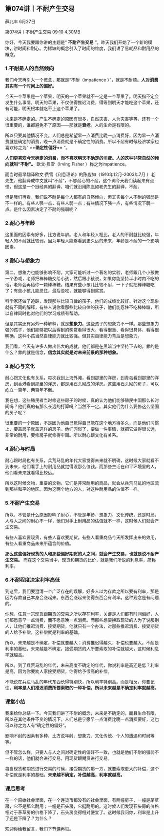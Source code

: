 

## 第074讲丨不耐产生交易


薛兆丰
 6月27日

第074讲丨不耐产生交易
09:10 4.30MB


你好，今天我要跟你讲的主题是“ **不耐产生交易** ”。昨天我们开始了一个新的模块，讲时间和耐心。为稀缺的概念引入了时间的维度，我们讲了易耗品和耐用品的概念。

### 1.不耐是人的自然倾向

我们今天再引入一个概念，那就是“不耐（impatience ）”，就是不耐烦。**人对消费其实有一个时间上的偏好。**

今天一个苹果是一个苹果，明天的一个苹果就不一定是一个苹果了。明天指不定会发生什么事情，明天的苹果，不仅仅得推迟消费，得等到明天才能吃这个苹果，还有可能，明天根本就吃不上这个苹果了。

未来是不确定的。产生不确定的原因有很多，自然灾害、人为灾害等等，还有一个很重要的，谁都避免不了原因——那就是**衰老**。人的生命是有限的。

所以只要其他情况不变，人们总是希望早一点消费比晚一点消费好，因为早一点消费就是确定的消费，晚一点消费就是不确定性的消费。所以不耐有时候经济学家也喜欢称之为“ **++确定性偏好++** ”。

**人们更喜欢今天确定的消费，而不喜欢明天不确定的消费。人的这种非常自然的倾向就叫“不耐”。** 欧文·费雪（Irving Fisher ）称之为impatience。

而当时最早翻译欧文·费雪《利息理论》的陈彪如（1910年12月-2003年7月 ）老先生，他翻译成中文就叫“不耐”，不够耐心的不耐。这个词今天我们读起来有点怪，但这是一个挺经典的翻译，咱们就沿用陈彪如老先生的翻译，不耐。

但是我们再看，我们说不耐是每个人都有的自然倾向，但其实每个人不耐的强弱是不一样的。有些人强一点，有些人弱一点；有些情况下强一点，有些情况下弱一点。是什么因素决定了不耐的强弱呢？

### 2.耐心与年龄

这里面的因素有好多，比方说年龄。老人和年轻人相比，老人的不耐就比较强，年轻人的不耐就比较弱。因为年轻人能够看到更久远的未来，年龄是不耐的一个影响因素。

### 3.耐心与想象力

第二，想象力也能够影响不耐。大家可能听过一个著名的实验，老师跟几个小孩做一个游戏，老师把棒棒糖交给小孩，然后跟小孩说，如果你能坚持半小时内不吃的话，老师会再给你一颗棒棒糖。结果有些小孩儿比较不耐，一下子就把棒棒糖吃了；有些小孩儿能忍住，最后没吃，就能够得到奖赏。

科学家还做了追踪，发现那些比较自律的孩子，他们的成绩比较好。针对这个现象就有不同的解释，有些人说你看那些比较自律的孩子，他们能忍住不吃棒棒糖，所以自律同时也对他们的学习成绩有帮助。

但是其实还有另外一种解释，就是**想象力**。这些孩子的想象力不一样。那些想象力强的孩子，他们能够把以后得到的奖赏看得很大、看得很重、看得很具体、看得很明确，这种小孩当然自律能力就比较强。但其实自律能力背后是想象力。

我们看，今天有许多人做出伟大的成就，他们都是在黑暗当中坚持下去的，靠的是什么？靠的就是信念，**信念其实就是对未来前景的那种想象。**

### 3.耐心与文化

耐心跟文化也有关系，每次我到上海外滩，看到那里的洋房，到青岛看到那里的洋房，到香港看到那里的洋房，都是用石头砌成的洋房。这些用石头砌的房子，可以屹立一百年、两百年不倒。

我在想，这些殖民者当时修这些房子的时候，真的认为他们能够殖民中国那么长时间吗？他们真的有那么长远的打算吗？当然不一定。其实他们为什么要修这么坚固的房子呢？

很重要的一个原因，不是因为他自己觉得自己能在这个地方待多久，而是他们习惯上，要盖房子就盖这样的房子。他们习惯了，要做一件事情，就把它做得很长远，非常的耐用，要修房子就修得牢固。所以耐心跟文化有关系。

### 4.耐心与时局

耐心跟时局也有关系，兵荒马乱的年代大家觉得未来就不明确，这时候大家就看不到未来，他们看手上的耐用品就觉得没那么值钱。而那些生活在和平环境里的人，他们看未来就看得比较远。

所以这时候文物，重要的文物，它们是非常耐用的商品，就会从兵荒马乱的地区流到那些和平的地区。因为这两个地方的人，对这种耐用品的估值不一样。

### 5.不耐产生交易

所以，不管是什么原因影响了耐心，不管是年龄、想象力、文化传统，还是时局，人与人之间的耐心不一样，他们对手上耐用品的估值就不一样，这时候人们就会产生交易。

有些人喜欢要现货，有些人喜欢要期货。有些人看重商品今天所发挥出来的效用，有些人看重商品未来所蕴含的价值。

**那么这些偏好现货的人和那些偏好期货的人之间，就会产生交易，也就是说不耐产生交易。** 而在这个交易当中，现货和期货的比价，就是我们所说的利息率，简称利率。

### 6.不耐程度决定利率高低

到这里，我们要澄清一个广泛存在的误解，好多人以为存款之所以要有利率，那是因为存款自己本身会涨起来。东西会涨起来使得东西会有利率。这种观念是有问题的。

你想，任意一宗现货跟期货的交易之所以存在利率，关键是人们都有时间偏好，人们都愿意早一点消费，而不愿意晚一点消费。而那些想要换取现货的人为了说服别人，让他们推迟消费、接受期货，他就只有一个办法，对那些推迟消费、接受期货的人给予补偿，这补偿就是利率的基础。

所以，未来越是不确定，补偿就要越大；消费推迟得越久，补偿也要越大。不耐是利率的基础，未来越是不确定，接受期货的人所要索取的补偿就越大，这时候利息率就越高。

所以，到了兵荒马乱的年代，未来高度不确定的年代，你说利率是高还是低？利率是高，因为你要劝人家接受期货，你得给予很高的补偿。

不能说在兵荒马乱的年代东西长得特别快，所以利率特别高。而是相反，你要记住，**利率是人们推迟消费所要索取的一种补偿，所以未来越是不确定利率就越高。**

### 课堂小结

我来给你总结一下。今天我们讲了不耐的概念，未来是不确定的，而且生命有限，所以在其他条件不变的情况下，人们总是宁愿早一点消费比晚一点消费要好，这也可以称之为人有“确定性的偏好”。

影响不耐的因素有多种，比方说年龄、想象力、文化传统、个人的遭遇和时局等等。

但不管怎么样，只要人与人之间对确定性的偏好不一致，也就是他们不耐的强弱不一样的话，他们就会进行交易，用现货跟期货进行交易。

每当现货和期货进行交易的时候，接受期货的那一方，就要索取更大的补偿，这个补偿就是利率的基础。**未来越不确定，补偿越高，利率就越高。**

### 课后思考

在一个原始社会里面，在一个连货币都没有的社会里面，有两幢房子，一幢是茅草房，它不是那么耐用；一幢是石头房，它挺耐用的。这时候人们发现石头房的价格相对于茅草房的价格下降了，石头房变得相对便宜了。这时候我问你，利率是上升了还是下降了？为什么？

欢迎你给我留言，我们下节课再见。
